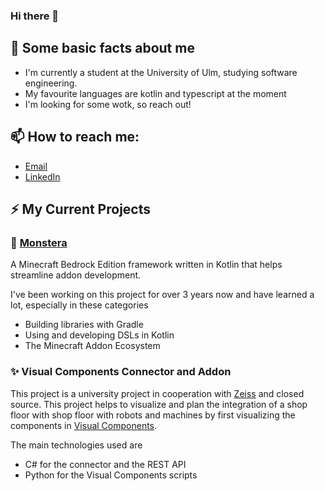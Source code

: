 ### Hi there 👋

## 🔭 Some basic facts about me

- I'm currently a student at the University of Ulm, studying software engineering.
- My favourite languages are kotlin and typescript at the moment
- I'm looking for some wotk, so reach out!

## 📫 How to reach me:

- [Email](matthias.klenz@outlook.com)
- [LinkedIn](https://www.linkedin.com/in/matthias-k-08b101275/)

## ⚡ My Current Projects

### 🌱 [Monstera](https://github.com/LotsOfPixelsStudios/Monstera)

A Minecraft Bedrock Edition framework written in Kotlin that helps streamline addon development.

I've been working on this project for over 3 years now and have learned a lot, especially in these categories
- Building libraries with Gradle
- Using and developing DSLs in Kotlin
- The Minecraft Addon Ecosystem

### ✨ Visual Components Connector and Addon

This project is a university project in cooperation with [Zeiss](https://www.zeiss.de/corporate/home.html) and closed source. This project helps to visualize and plan the integration of a shop floor with 
shop floor with robots and machines by first visualizing the components in [Visual Components](https://www.visualcomponents.com/).

The main technologies used are
- C# for the connector and the REST API
- Python for the Visual Components scripts
